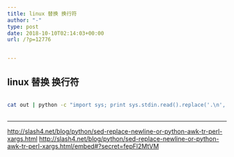 ```yaml
---
title: linux 替换 换行符
author: "-"
type: post
date: 2018-10-10T02:14:03+00:00
url: /?p=12776


---
```

## linux 替换 换行符
```bash
  
cat out | python -c "import sys; print sys.stdin.read().replace('.\n','.')"
  
```

---

http://slash4.net/blog/python/sed-replace-newline-or-python-awk-tr-perl-xargs.html
http://slash4.net/blog/python/sed-replace-newline-or-python-awk-tr-perl-xargs.html/embed#?secret=fepFl2MtVM
